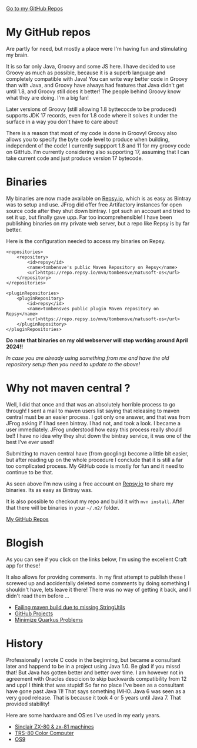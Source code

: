 [Go to my GitHub Repos](https://github.com/tombensve/)

# My GitHub repos

Are partly for need, but mostly a place were I'm having fun and stimulating my brain.

It is so far only Java, Groovy and some JS here. I have decided to use Groovy as much as possible, because it is a superb language and completely compatible with Java! You can write way better code in Groovy than with Java, and Groovy have always had features that Java didn't get until 1.8, and Groovy still does it better! The people behind Groovy know what they are doing. I'm a big fan!

Later versions of Groovy (still allowing 1.8 byttecocde to be produced) supports JDK 17 records, even for 1.8 code where it solves it under the surface in a way you don't have to care about! 

There is a reason that most of my code is done in Groovy! Groovy also allows you to specify the byte code level to produce when building, independent of the code! I currently suppport 1.8 and 11 for my groovy code on GitHub. I'm currently considering also supporting 17, assuming that I can take current code and just produce version 17 bytecode. 

# Binaries

My binaries are now made available on [Repsy.io](https://repsy.io/), which is as easy as Bintray was to setup and use. JFrog did offer free Artifactory instances for open source code after they shut down bintray. I got such an account and tried to set it up, but finally gave upp. Far too incomprehensible! I have been publishing binaries on my private web server, but a repo like Repsy is by far better.

Here is the configuration needed to access my binaries on Repsy.

    <repositories>
        <repository>
            <id>repsy</id>
            <name>tombensve's public Maven Repository on Repsy</name>
            <url>https://repo.repsy.io/mvn/tombensve/natusoft-os</url>
        </repository>
    </repositories>

    <pluginRepositories>
        <pluginRepository>
            <id>repsy</id>
            <name>tombensves public plugin Maven repository on Repsy</name>
            <url>https://repo.repsy.io/mvn/tombensve/natusoft-os</url>
        </pluginRepository>
    </pluginRepositories>    

**Do note that binaries on my old webserver will stop working around April 2024!!**   

_In case you are already using something from me and have the old repository
setup then you need to update to the above!_ 

# Why not maven central ? 

Well, I did that once and that was an absolutely horrible process to go through! I sent a mail to maven users list saying
that releasing to maven central must be an easier process. I got only one answer, and that was from JFrog asking if I had seen bintray. I had not,
and took a look. I became a user immediately. JFrog understood how easy this process really should be!! I have no idea why they shut down the
bintray service, it was one of the best I've ever used! 

Submitting to maven central have (from googling) become a little bit easier, but after reading up on the whole procedure I conclude that  it is still a far too complicated process. My GitHub code is mostly for fun and it need to continue to be that. 

As seen above I'm now using a free account on [Repsy.io](https://repsy.io/) to share my binaries. Its as easy as Bintray was.

It is also possible to checkout my repo and build it with `mvn install`. After that there will be binaries in your `~/.m2/` folder. 

[My GitHub Repos](https://github.com/tombensve/)

# Blogish

As you can see if you click on the links below, I'm using the excellent Craft app for these! 

It also allows for providng comments. In my first attempt to publish these I screwed up and accidentally deleted some comments by doing something I shouldn't have, lets leave it there! There was no way of getting it back, and I didn't read them before ...

- [Failing maven build due to missing StringUtils](https://rooms-lie-gal.craft.me/5NI6bLBx8h0KWh)
- [GitHub Projects](https://rooms-lie-gal.craft.me/0h0gTPFlRWWJRE)
- [Minimize Quarkus Problems](https://rooms-lie-gal.craft.me/9JlgzwhFBy2Kt6)

# History

Professionally I wrote C code in the beginning, but became a consultant later and happend to be in a project using Java 1.0. Be glad if you missd that! But Java has gotten better and better over time. I am however not in agreement with Oracles descicion to skip backwards compatibility from 12 and upp! I think that was stupid! So far no place I've been as a consultant have gone past Java 11! That says something IMHO. Java 6 was seen as a very good release. That  is because it took 4 or 5 years until Java 7. That provided stability! 

Here are some hardware and OS:es I've used in my early years.

- [Sinclair ZX-80 & zx-81 machines](https://en.wikipedia.org/wiki/ZX80)
- [TRS-80 Color Computer](https://en.wikipedia.org/wiki/TRS-80_Color_Computer)
- [OS9](https://www.microware.com/)



